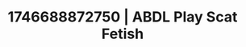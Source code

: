 ---
categories:
- Sensual cosplay
- Audio stimulation
- AI-generated
- Inclusive desire
- Cosplay
- Naughty librarian
- ASMR
- AI girlfriend fantasy
image: /assets/images/1746688872750.jpg
layout: post
seo:
  description: Featured content with premium ABDL Play, Scat Fetish. HD images available.
  keywords: ABDL Play, Scat Fetish
  og_image: /assets/images/1746688872750.jpg
  schema_type: VisualArtwork
tags:
- ABDL Play
- '#1746688872750'
- Scat Fetish
title: 1746688872750 | ABDL Play Scat Fetish
---